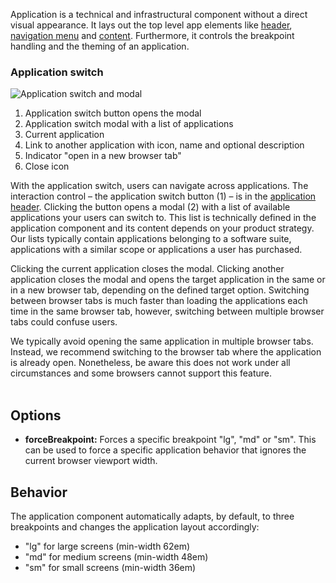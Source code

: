 Application is a technical and infrastructural component without a direct visual appearance. It lays out the top level app elements like [header](./application-header.md), [navigation menu](./application-menu.md) and [content](./content.md). Furthermore, it controls the breakpoint handling and the theming of an application.


### Application switch

![Application switch and modal](https://www.figma.com/file/wEptRgAezDU1z80Cn3eZ0o/iX-Pattern-Illustrations?type=design&node-id=1665-19417&mode=design&t=I0iEEuzKJJPK4Sum-11)

1. Application switch button opens the modal
2. Application switch modal with a list of applications
3. Current application
4. Link to another application with icon, name and optional description
5. Indicator "open in a new browser tab"
6. Close icon

With the application switch, users can navigate across applications. The interaction control – the application switch button (1) – is in the [application header](./application-header.md). Clicking the button opens a modal (2) with a list of available applications your users can switch to. This list is technically defined in the application component and its content depends on your product strategy. Our lists typically contain applications belonging to a software suite, applications with a similar scope or applications a user has purchased. 

Clicking the current application closes the modal. Clicking another application closes the modal and opens the target application in the same or in a new browser tab, depending on the defined target option. Switching between browser tabs is much faster than loading the applications each time in the same browser tab, however,  switching between multiple browser tabs could confuse users.

We typically avoid opening the same application in multiple browser tabs. Instead, we recommend switching to the browser tab where the application is already open. Nonetheless, be aware this does not work under all circumstances and some browsers cannot support this feature. 
<br></br>


## Options

- **forceBreakpoint:** Forces a specific breakpoint "lg", "md" or "sm". This can be used to force a specific application behavior that ignores the current browser viewport width.

## Behavior
The application component automatically adapts, by default, to three breakpoints and changes the application layout accordingly:
- "lg" for large screens (min-width 62em)
- "md" for medium screens (min-width 48em)
- "sm" for small screens (min-width 36em)
